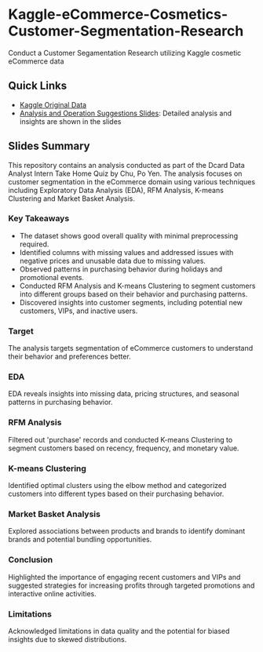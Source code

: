 # Kaggle-eCommerce-Cosmetics-Customer-Segmentation-Research

Conduct a Customer Segamentation Research utilizing Kaggle cosmetic eCommerce data 

## Quick Links

- [Kaggle Original Data](https://www.kaggle.com/datasets/mkechinov/ecommerce-events-history-in-cosmetics-shop/data)
- [Analysis and Operation Suggestions Slides](https://github.com/brianCHUCHU/Kaggle-eCommerce-Cosmetics-Customer-Segmentation-Research/blob/main/eCommerce%20Analysis%20Slides.pdf): Detailed analysis and insights are shown in the slides

## Slides Summary

This repository contains an analysis conducted as part of the Dcard Data Analyst Intern Take Home Quiz by Chu, Po Yen. The analysis focuses on customer segmentation in the eCommerce domain using various techniques including Exploratory Data Analysis (EDA), RFM Analysis, K-means Clustering and Market Basket Analysis.

### Key Takeaways
- The dataset shows good overall quality with minimal preprocessing required.
- Identified columns with missing values and addressed issues with negative prices and unusable data due to missing values.
- Observed patterns in purchasing behavior during holidays and promotional events.
- Conducted RFM Analysis and K-means Clustering to segment customers into different groups based on their behavior and purchasing patterns.
- Discovered insights into customer segments, including potential new customers, VIPs, and inactive users.

### Target
The analysis targets segmentation of eCommerce customers to understand their behavior and preferences better.

### EDA
EDA reveals insights into missing data, pricing structures, and seasonal patterns in purchasing behavior.

### RFM Analysis
Filtered out 'purchase' records and conducted K-means Clustering to segment customers based on recency, frequency, and monetary value.

### K-means Clustering
Identified optimal clusters using the elbow method and categorized customers into different types based on their purchasing behavior.

### Market Basket Analysis
Explored associations between products and brands to identify dominant brands and potential bundling opportunities.

### Conclusion
Highlighted the importance of engaging recent customers and VIPs and suggested strategies for increasing profits through targeted promotions and interactive online activities.

### Limitations
Acknowledged limitations in data quality and the potential for biased insights due to skewed distributions.
